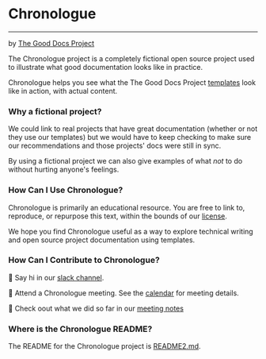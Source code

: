 # Chronologue
----------------
by [The Good Docs Project](thegooddocsproject.dev)

The Chronologue project is a completely fictional open source project used to illustrate what good documentation looks like in practice.

Chronologue helps you see what the The Good Docs Project [templates](https://www.github.com/thegooddocsproject/templates) look like in action, with actual content.

### Why a fictional project?

We could link to real projects that have great documentation (whether or not they use our templates) but we would have to keep checking to make sure our recommendations and those projects' docs were still in sync.

By using a fictional project we can also give examples of what _not_ to do without hurting anyone's feelings.

### How Can I Use Chronologue?

Chronologue is primarily an educational resource. You are free to link to, reproduce, or repurpose this text, within the bounds of our [license](/LICENSE).

We hope you find Chronologue useful as a way to explore technical writing and open source project documentation using templates.

### How Can I Contribute to Chronologue?

👋 Say hi in our [slack channel](https://thegooddocs.slack.com/archives/C016L3962CU).

📆 Attend a Chronologue meeting. See the [calendar](https://thegooddocsproject.dev/community/#calendar) for meeting details. 

📄 Check oout what we did so far in our [meeting notes](https://docs.google.com/document/d/1Pr8ncPr2qAnwE4umr4lFVRiUhBGM1n8wESKgrz2YEoo/edit?usp=sharing)

### Where is the Chronologue README?

The README for the Chronologue project is [README2.md](/README2.md).
